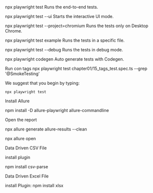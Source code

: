 npx playwright test
    Runs the end-to-end tests.

  npx playwright test --ui
    Starts the interactive UI mode.

  npx playwright test --project=chromium
    Runs the tests only on Desktop Chrome.

  npx playwright test example
    Runs the tests in a specific file.

  npx playwright test --debug
    Runs the tests in debug mode.

  npx playwright codegen
    Auto generate tests with Codegen.


Run con tags
npx playwright test chapter01/15_tags_test.spec.ts --grep '@SmokeTesting'



We suggest that you begin by typing:

    npx playwright test


Install Allure

npm install -D allure-playwright allure-commandline



Open the report

npx allure generate allure-results --clean

npx allure open


Data Driven CSV File

install plugin

npm install csv-parse


Data Driven Excel File

install Plugin:
npm install xlsx